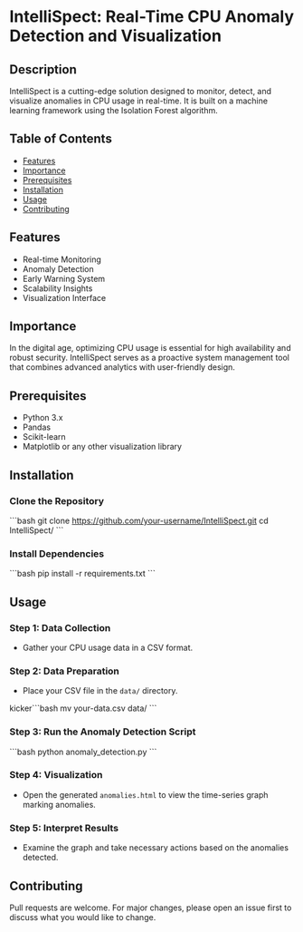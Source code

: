 # IntelliSpect: Real-Time CPU Anomaly Detection and Visualization

## Description

IntelliSpect is a cutting-edge solution designed to monitor, detect, and visualize anomalies in CPU usage in real-time. It is built on a machine learning framework using the Isolation Forest algorithm.

## Table of Contents

- [Features](#features)
- [Importance](#importance)
- [Prerequisites](#prerequisites)
- [Installation](#installation)
- [Usage](#usage)
- [Contributing](#contributing)


## Features

- Real-time Monitoring
- Anomaly Detection
- Early Warning System
- Scalability Insights
- Visualization Interface

## Importance

In the digital age, optimizing CPU usage is essential for high availability and robust security. IntelliSpect serves as a proactive system management tool that combines advanced analytics with user-friendly design.

## Prerequisites

- Python 3.x
- Pandas
- Scikit-learn
- Matplotlib or any other visualization library

## Installation

### Clone the Repository

\`\`\`bash
git clone https://github.com/your-username/IntelliSpect.git
cd IntelliSpect/
\`\`\`

### Install Dependencies

\`\`\`bash
pip install -r requirements.txt
\`\`\`

## Usage

### Step 1: Data Collection

- Gather your CPU usage data in a CSV format.

### Step 2: Data Preparation

- Place your CSV file in the `data/` directory.

 kicker\`\`\`bash
mv your-data.csv data/
\`\`\`

### Step 3: Run the Anomaly Detection Script

\`\`\`bash
python anomaly_detection.py
\`\`\`

### Step 4: Visualization

- Open the generated `anomalies.html` to view the time-series graph marking anomalies.

### Step 5: Interpret Results

- Examine the graph and take necessary actions based on the anomalies detected.

## Contributing

Pull requests are welcome. For major changes, please open an issue first to discuss what you would like to change.


